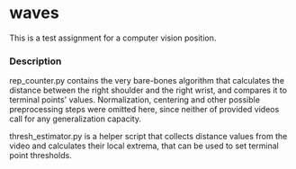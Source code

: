 # waves
This is a test assignment for a computer vision position.

### Description
rep_counter.py contains the very bare-bones algorithm that calculates the distance between the right shoulder and the right wrist, and compares it to terminal points' values.
Normalization, centering and other possible preprocessing steps were omitted here, since neither of provided videos call for any generalization capacity.

thresh_estimator.py is a helper script that collects distance values from the video and calculates their local extrema, that can be used to set terminal point thresholds.